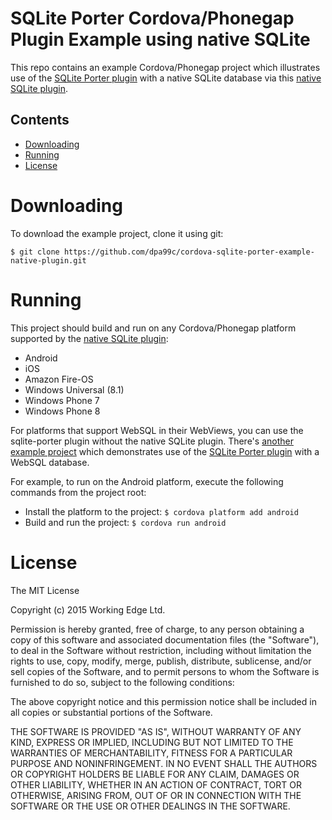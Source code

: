 SQLite Porter Cordova/Phonegap Plugin Example using native SQLite
=================================================================

This repo contains an example Cordova/Phonegap project which illustrates use of the [SQLite Porter plugin](https://github.com/dpa99c/cordova-sqlite-porter) with a native SQLite database via this [native SQLite plugin](https://github.com/litehelpers/Cordova-sqlite-storage).

## Contents
* [Downloading](#downloading)
* [Running](#running)
* [License](#license)
 
# Downloading

To download the example project, clone it using git:

    $ git clone https://github.com/dpa99c/cordova-sqlite-porter-example-native-plugin.git

# Running

This project should build and run on any Cordova/Phonegap platform supported by the [native SQLite plugin](https://github.com/litehelpers/Cordova-sqlite-storage):

- Android
- iOS
- Amazon Fire-OS
- Windows Universal (8.1)
- Windows Phone 7
- Windows Phone 8

For platforms that support WebSQL in their WebViews, you can use the sqlite-porter plugin without the native SQLite plugin.
There's [another example project](https://github.com/dpa99c/cordova-sqlite-porter-example) which demonstrates use of the [SQLite Porter plugin](https://github.com/dpa99c/cordova-sqlite-porter) with a WebSQL database.

For example, to run on the Android platform, execute the following commands from the project root:

- Install the platform to the project: `$ cordova platform add android`
- Build and run the project: `$ cordova run android`


License
================

The MIT License

Copyright (c) 2015 Working Edge Ltd.

Permission is hereby granted, free of charge, to any person obtaining a copy
of this software and associated documentation files (the "Software"), to deal
in the Software without restriction, including without limitation the rights
to use, copy, modify, merge, publish, distribute, sublicense, and/or sell
copies of the Software, and to permit persons to whom the Software is
furnished to do so, subject to the following conditions:

The above copyright notice and this permission notice shall be included in
all copies or substantial portions of the Software.

THE SOFTWARE IS PROVIDED "AS IS", WITHOUT WARRANTY OF ANY KIND, EXPRESS OR
IMPLIED, INCLUDING BUT NOT LIMITED TO THE WARRANTIES OF MERCHANTABILITY,
FITNESS FOR A PARTICULAR PURPOSE AND NONINFRINGEMENT. IN NO EVENT SHALL THE
AUTHORS OR COPYRIGHT HOLDERS BE LIABLE FOR ANY CLAIM, DAMAGES OR OTHER
LIABILITY, WHETHER IN AN ACTION OF CONTRACT, TORT OR OTHERWISE, ARISING FROM,
OUT OF OR IN CONNECTION WITH THE SOFTWARE OR THE USE OR OTHER DEALINGS IN
THE SOFTWARE.